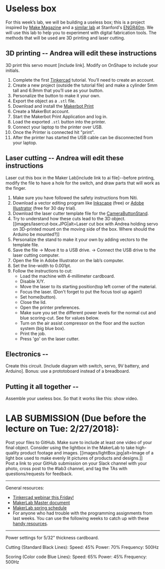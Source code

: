 # Useless box

For this week’s lab, we will be building a useless box; this is a project inspired by [Make Magazine](https://makezine.com/projects/the-most-useless-machine/) and a [similar lab](https://web.stanford.edu/class/engr40m/labs/lab2a.pdf) at Stanford's [ENGR40m](https://web.stanford.edu/class/engr40m/). We will use this lab to help you to experiment with digital fabrication tools. The methods that will be used are 3D printing and laser cutting.  

## 3D printing -- Andrea will edit these instructions

3D print this servo mount [include link]. Modify on OnShape to include your initials. 

1. Complete the first [Tinkercad](https://www.tinkercad.com/) tutorial. You’ll need to create an account.
1. Create a new project (outside the tutorial file) and make a cylinder 5mm tall and 6.9mm that you’ll use as your button.
1. Personalize the button to make it your own.
1. Export the object as a `.stl` file.
1. Download and install the [Makerbot Print](https://www.makerbot.com/print/)
1. Create a MakerBot account.
1. Start the Makerbot Print Application and log in.
1. Load the exported `.stl` button into the printer.
1. Connect your laptop to the printer over USB.
1. Once the Printer is connected hit "print".
1. After the printer has started the USB cable can be disconnected from your laptop.

## Laser cutting -- Andrea will edit these instructions

Laser cut this box in the Maker Lab[include link to ai file]--before printing, modify the file to have a hole for the switch, and draw parts that will work as the finger. 


1. Make sure you have followed the safety instructions from Niti.
2. Download a vector editing program like [Inkscape](https://inkscape.org/en/) (free) or [Adobe Illustrator](https://www.adobe.com/products/illustrator.html) (free for 30 day trial).
3. Download the laser cutter template file for the [CameraButtonStand](https://github.com/FAR-Lab/Developing-and-Designing-Interactive-Devices/blob/master/CameraButtonStand.svg).
4. Try to understand how these cuts lead to the 3D object.
[[images/lasercut-box.JPG|alt=Laser cut box with Andrea holding servo on 3D-printed mount on the moving side of the box. Where should the Arduino be mounted?]]
5. Personalize the stand to make it your own by adding vectors to the template file.
6. Save the file -> Move it to a USB drive. -> Connect the USB drive to the laser cutting computer.
7.  Open the file in Adobe Illustrator on the lab’s computer.
8.  Set the line-width to 0.001pt.
9.  Follow the instructions to cut:
    * Load the machine with 4-millimeter cardboard.
    * Disable X/Y.
    *  Move the laser to its starting position(top left corner of the material.
    *  Focus the laser. (Don't forget to put the focus tool up again!)
    *  Set home(button).
    *  Close the lid.
    *   Open the printer preferences.
    *   Make sure you set the different power levels for the normal cut and blue scoring-cut. See for values below.
    *   Turn on the air assist compressor on the floor and the suction system (big blue box).
    *   Print the job.
    *   Press 'go' on the laser cutter.

## Electronics --
Create this circuit. [Include diagram with switch, servo, 9V battery, and Arduino]. 
Bonus: use a prototoboard instead of a breadboard.

## Putting it all together --
Assemble your useless box. So that it works like this: show video.

# LAB SUBMISSION (Due before the lecture on Tue: 2/27/2018):
Post your files to GitHub. Make sure to include at least one video of your final object. Consider using the lightbox in the MakerLab to take high-quality product footage and images.
[[images/lightBox.jpg|alt=Image of a light box used to make evenly lit pictures of products and designs.]]  
Post a link to your GitHub submission on your Slack channel with your photo, cross post to the #lab3 channel, and tag the TAs with questions/requests for feedback.

---
General resources:
* [Tinkercad webinar this Friday!](https://docs.google.com/spreadsheets/d/11nEd0ZaryBHB23yM57p-dVgZgF199Wyd0TkvRimOe1A/edit#gid=1461833821)
* [MakerLab Master document](https://docs.google.com/document/d/1ozET_Qy7wzQgwnNVcyp3mp056LdwB8jiCJiZLjYnwcU/edit)
* [MakerLab spring schedule](https://docs.google.com/document/d/15j1kPK74rHL6tj_sHqOJCFg3vdi1BD75TXnQPZ1bJaI/edit)
* For anyone who had trouble with the programming assignments from last weeks. You can use the following weeks to catch up with these [handy resources](https://github.com/FAR-Lab/Developing-and-Designing-Interactive-Devices/wiki/Programming-introduction-materials).
---
Power settings for 5/32" thickness cardboard.

Cutting (Standard Black Lines):
    Speed: 45%
    Power: 70%
    Frequency: 500Hz

Scoring (Color code Blue Lines):
    Speed: 65%
    Power: 45%
    Frequency: 500Hz